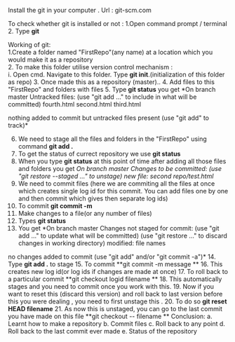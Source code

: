 Install the git in your computer . Url : git-scm.com

To check whether git is installed or not :
1.Open command prompt / terminal                                                                                                  
2. Type **git**                                                                                                                         

Working of git:                                                                                                                         
1.Create a folder named "FirstRepo"(any name) at a location which you would make it as a repository                                  
2. To make this folder utilise version control mechanism :                                                                       
   i. Open cmd. Navigate to this folder. Type **git init**.(initialization of this folder as repo)
3. Once made this as a repository (master).. 
4. Add files to this "FirstRepo" and folders with files
5. Type **git status** 
  you get *On branch master
  Untracked files:
  (use "git add <file>..." to include in what will be committed)
        fourth.html
        second.html
        third.html

   nothing added to commit but untracked files present (use "git add" to track)*
  
6. We need to stage all the files and folders in the "FirstRepo" using command **git add .**
7. To get the status of currect repository we use **git status**
8. When you type **git status** at this point of time after adding all those files and folders you get 
    *On branch master
     Changes to be committed: 
    (use "git restore --staged <file>..." to unstage)
        new file:   second repo/test.html*
9. We need to commit files (here we are commiting all the files at once which creates single log id for this commit.
   You can add files 
   one by one and then commit which gives then separate log ids)
10. To commit **git commit -m <message>**
11. Make changes to a file(or any number of files)
12. Types **git status**
13. You get *On branch master
Changes not staged for commit:
  (use "git add <file>..." to update what will be committed)
  (use "git restore <file>..." to discard changes in working directory)
        modified:   file names

no changes added to commit (use "git add" and/or "git commit -a")*
14. Type **git add .** to stage
15. To commit **git commit -m message **
16. This creates new log id(or log ids if changes are made at once)
17. To roll back to a particular commit **git checkout logid filename **
18. This automatically stages and you need to commit once you work with this.
19. Now if you want to reset this (discard this version) and roll back to last version before this you were dealing , you need to first
    unstage this .
20. To do so **git reset HEAD filename**
21. As now this is unstaged, you can go to the last commit you have made on this file **git checkout -- filename **
Conclusion: 
a. Learnt how to make a repository
b. Commit files
c. Roll back to any point
d. Roll back to the last commit ever made
e. Status of the repository

    
    
